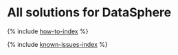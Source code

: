 # All solutions for DataSphere

{% include [how-to-index](how-to/index.md) %}

{% include [known-issues-index](known-issues/index.md) %}
